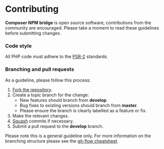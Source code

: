 # Contributing

**Composer NPM bridge** is open source software; contributions from the
community are encouraged. Please take a moment to read these guidelines before
submitting changes.

### Code style

All PHP code must adhere to the
[PSR-2](https://github.com/php-fig/fig-standards/blob/master/accepted/PSR-2-coding-style-guide.md)
standards.

### Branching and pull requests

As a guideline, please follow this process:

 1. [Fork the repository](https://help.github.com/articles/fork-a-repo).
 2. Create a topic branch for the change:
    * New features should branch from **develop**.
    * Bug fixes to existing versions should branch from **master**.
    * Please ensure the branch is clearly labelled as a feature or fix.
 3. Make the relevant changes.
 4. [Squash](http://git-scm.com/book/en/Git-Tools-Rewriting-History#Changing-Multiple-Commit-Messages)
    commits if necessary.
 4. Submit a pull request to the **develop** branch.

Please note this is a general guideline only. For more information on the
branching structure please see the
[git-flow cheatsheet](http://danielkummer.github.com/git-flow-cheatsheet/).
